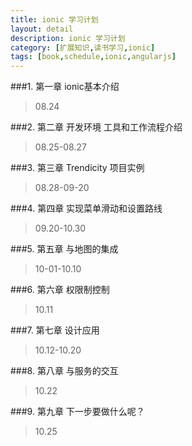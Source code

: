 ```yaml
---
title: ionic 学习计划
layout: detail
description: ionic 学习计划
category: [扩展知识,读书学习,ionic]
tags: [book,schedule,ionic,angularjs]
---
```


###1. 第一章 ionic基本介绍

> 08.24 

###2. 第二章  开发环境 工具和工作流程介绍 
 
> 08.25-08.27 

###3. 第三章 Trendicity 项目实例

> 08.28-09-20 

###4. 第四章 实现菜单滑动和设置路线

> 09.20-10.30 

###5. 第五章 与地图的集成

> 10-01-10.10 

###6. 第六章 权限制控制

> 10.11 

###7. 第七章 设计应用

> 10.12-10.20 

###8. 第八章 与服务的交互

> 10.22 

###9. 第九章 下一步要做什么呢？

> 10.25 

